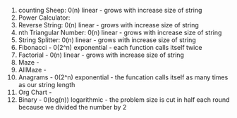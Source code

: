 <!-- Take your solutions from the recursive exercises that you completed 
in the previous checkpoint and identify the time complexities (big O) of each of them. -->

1. counting Sheep: 0(n) linear - grows with increase size of string
2. Power Calculator:
3. Reverse String: 0(n) linear - grows with increase size of string
4. nth Triangular Number: 0(n) linear - grows with increase size of string
5. String Splitter: 0(n) linear - grows with increase size of string
6. Fibonacci - 0(2^n) exponential - each function calls itself twice
7. Factorial - 0(n) linear - grows with increase size of string
8. Maze - 
9. AllMaze - 
10. Anagrams - 0(2^n) exponential - the funcation calls itself as many times as our string length
11. Org Chart - 
12. Binary - 0(log(n)) logarithmic - the problem size is cut in half each round because we divided the number by 2